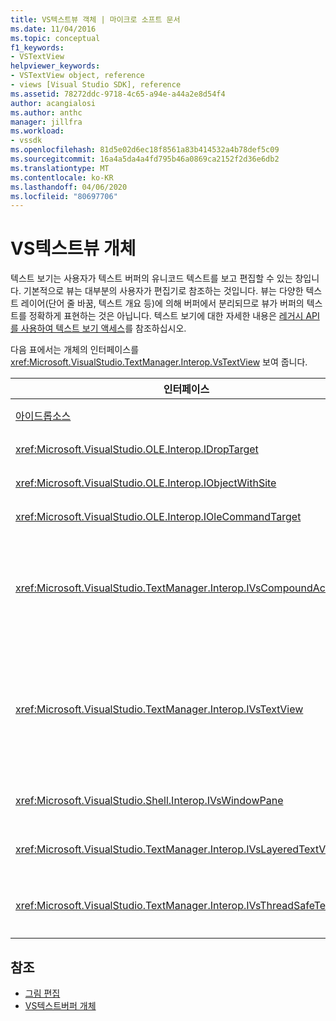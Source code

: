```yaml
---
title: VS텍스트뷰 객체 | 마이크로 소프트 문서
ms.date: 11/04/2016
ms.topic: conceptual
f1_keywords:
- VSTextView
helpviewer_keywords:
- VSTextView object, reference
- views [Visual Studio SDK], reference
ms.assetid: 78272ddc-9718-4c65-a94e-a44a2e8d54f4
author: acangialosi
ms.author: anthc
manager: jillfra
ms.workload:
- vssdk
ms.openlocfilehash: 81d5e02d6ec18f8561a83b414532a4b78def5c09
ms.sourcegitcommit: 16a4a5da4a4fd795b46a0869ca2152f2d36e6db2
ms.translationtype: MT
ms.contentlocale: ko-KR
ms.lasthandoff: 04/06/2020
ms.locfileid: "80697706"
---
```

# <a name="vstextview-object"></a>VS텍스트뷰 개체

텍스트 보기는 사용자가 텍스트 버퍼의 유니코드 텍스트를 보고 편집할 수 있는 창입니다. 기본적으로 뷰는 대부분의 사용자가 편집기로 참조하는 것입니다. 뷰는 다양한 텍스트 레이어(단어 줄 바꿈, 텍스트 개요 등)에 의해 버퍼에서 분리되므로 뷰가 버퍼의 텍스트를 정확하게 표현하는 것은 아닙니다. 텍스트 보기에 대한 자세한 내용은 [레거시 API를 사용하여 텍스트 보기 액세스](/visualstudio/extensibility/accessing-thetext-view-by-using-the-legacy-api?view=vs-2015)를 참조하십시오.

다음 표에서는 개체의 인터페이스를 <xref:Microsoft.VisualStudio.TextManager.Interop.VsTextView> 보여 줍니다.

|인터페이스|설명|
|---------------|-----------------|
|[아이드롭소스](/windows/desktop/api/oleidl/nn-oleidl-idropsource)|표준 OLE 인터페이스.|
|<xref:Microsoft.VisualStudio.OLE.Interop.IDropTarget>|표준 OLE 인터페이스.|
|<xref:Microsoft.VisualStudio.OLE.Interop.IObjectWithSite>|표준 OLE 인터페이스.|
|<xref:Microsoft.VisualStudio.OLE.Interop.IOleCommandTarget>|표준 OLE 인터페이스.|
|<xref:Microsoft.VisualStudio.TextManager.Interop.IVsCompoundAction>|복합 작업(즉, 단일 미수행/다시 작업 단위로 그룹화된 작업)을 만들 수 있습니다.|
|<xref:Microsoft.VisualStudio.TextManager.Interop.IVsTextView>|뷰를 관리하고 액세스하기 위한 기본 방법을 제공합니다. `IVsTextView`나사로 연결되지 않았습니다.|
|<xref:Microsoft.VisualStudio.Shell.Interop.IVsWindowPane>|창 창을 만들고 관리합니다.|
|<xref:Microsoft.VisualStudio.TextManager.Interop.IVsLayeredTextView>|텍스트 레이어와 상호 작용합니다.|
|<xref:Microsoft.VisualStudio.TextManager.Interop.IVsThreadSafeTextView>|다른 스레드에서 뷰에 대한 작업을 수행합니다.|

## <a name="see-also"></a>참조

- [그림 편집](https://www.microsoft.com/download/details.aspx?id=55984)
- [VS텍스트버퍼 개체](../extensibility/vstextbuffer-object.md)
